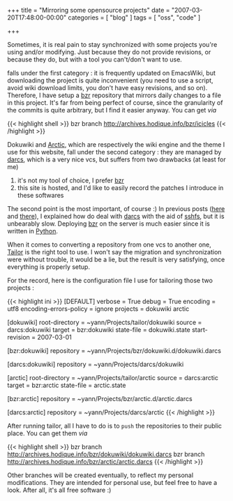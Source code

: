 +++
title = "Mirroring some opensource projects"
date = "2007-03-20T17:48:00-00:00"
categories = [ "blog" ]
tags = [ "oss", "code" ]

+++

Sometimes, it is real pain to stay synchronized with some projects you're using
and/or modifying. Just because they do not provide revisions, or because they
do, but with a tool you can't/don't want to use.

 falls under the first category : it is frequently updated on EmacsWiki, but
 downloading the project is quite inconvenient (you need to use a script, avoid
 wiki download limits, you don't have easy revisions, and so on). Therefore,
 I have setup a [bzr](http://bazaar-vcs.org/) repository that mirrors daily
 changes to a file in this project. It's far from being perfect of course,
 since the granularity of the commits is quite arbitrary, but I find it easier
 anyway. You can get *via*

{{< highlight shell >}}
bzr branch http://archives.hodique.info/bzr/icicles
{{< /highlight >}}

Dokuwiki and
[Arctic](http://www.chimeric.de/projects/dokuwiki/template/arctic), which are
respectively the wiki engine and the theme I use for this website, fall under
the second category : they are managed by
[darcs](http://www.darcs.net/DarcsWiki), which is a very nice vcs, but suffers
from two drawbacks (at least for me)

1.  it's not my tool of choice, I prefer [bzr](http://bazaar-vcs.org/)
2.  this site is hosted, and I'd like to easily record the patches I introduce
    in these softwares

The second point is the most important, of course :) In previous posts
([here](|filename|/import/blog/2006/20062409_upgrading_dokuwiki.md) and
[there](|filename|/import/blog/2006/20062709_upgrading_dokuwiki_round_2.md)),
I explained how do deal with [darcs](http://www.darcs.net/DarcsWiki) with the
aid of [sshfs](http://fuse.sourceforge.net/sshfs.html), but it is unbearably
slow. Deploying [bzr](http://bazaar-vcs.org/) on the server is much easier
since it is written in [Python](http://python.org).

When it comes to converting a repository from one vcs to another one,
[Tailor](http://progetti.arstecnica.it/tailor) is the right tool to
use. I won't say the migration and synchronization were without trouble, it
would be a lie, but the result is very satisfying, once everything is
properly setup.

For the record, here is the configuration file I use for tailoring those two
projects :

{{< highlight ini >}}
[DEFAULT]
verbose = True
debug = True
encoding = utf8
encoding-errors-policy = ignore
projects = dokuwiki arctic

[dokuwiki]
root-directory = ~yann/Projects/tailor/dokuwiki
source = darcs:dokuwiki
target = bzr:dokuwiki
state-file = dokuwiki.state
start-revision = 2007-03-01

[bzr:dokuwiki]
repository = ~yann/Projects/bzr/dokuwiki.d/dokuwiki.darcs

[darcs:dokuwiki]
repository = ~yann/Projects/darcs/dokuwiki

[arctic]
root-directory = ~yann/Projects/tailor/arctic
source = darcs:arctic
target = bzr:arctic
state-file = arctic.state

[bzr:arctic]
repository = ~yann/Projects/bzr/arctic.d/arctic.darcs

[darcs:arctic]
repository = ~yann/Projects/darcs/arctic
{{< /highlight >}}

After running tailor, all I have to do is to `push` the repositories to their
public place. You can get them *via*

{{< highlight shell >}}
bzr branch http://archives.hodique.info/bzr/dokuwiki/dokuwiki.darcs
bzr branch http://archives.hodique.info/bzr/arctic/arctic.darcs
{{< /highlight >}}

Other branches will be created eventually, to reflect my personal
modifications. They are intended for personal use, but feel free to have
a look. After all, it's all free software :)
